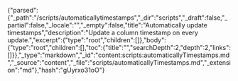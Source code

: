 {"parsed":{"_path":"/scripts/automaticallytimestamps","_dir":"scripts","_draft":false,"_partial":false,"_locale":"","_empty":false,"title":"Automatically update timestamps","description":"Update a column timestamp on every update.","excerpt":{"type":"root","children":[]},"body":{"type":"root","children":[],"toc":{"title":"","searchDepth":2,"depth":2,"links":[]}},"_type":"markdown","_id":"content:scripts:automaticallyTimestamps.md","_source":"content","_file":"scripts/automaticallyTimestamps.md","_extension":"md"},"hash":"gUyrxo31oO"}